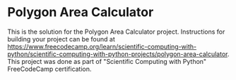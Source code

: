 # Polygon Area Calculator

This is the solution for the Polygon Area Calculator project. Instructions for building your project can be found at https://www.freecodecamp.org/learn/scientific-computing-with-python/scientific-computing-with-python-projects/polygon-area-calculator. This project was done as part of "Scientific Computing with Python" FreeCodeCamp certification.
